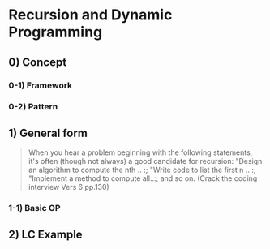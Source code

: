 # Recursion and Dynamic Programming

## 0) Concept  

### 0-1) Framework

### 0-2) Pattern

## 1) General form

> When you hear a problem beginning with the following statements, it's often (though not always) a good candidate for recursion: "Design an algorithm to compute the nth .. :; "Write code to list the first n .. :; "Implement a method to compute all..:; and so on. 
(Crack the coding interview Vers 6 pp.130)

### 1-1) Basic OP

## 2) LC Example